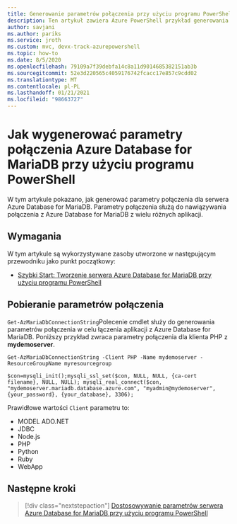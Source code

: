 ```yaml
---
title: Generowanie parametrów połączenia przy użyciu programu PowerShell — Azure Database for MariaDB
description: Ten artykuł zawiera Azure PowerShell przykład generowania parametrów połączenia w celu nawiązania połączenia z Azure Database for MariaDB.
author: savjani
ms.author: pariks
ms.service: jroth
ms.custom: mvc, devx-track-azurepowershell
ms.topic: how-to
ms.date: 8/5/2020
ms.openlocfilehash: 79109a7f39debfa14c8a11d9014685382151ab3b
ms.sourcegitcommit: 52e3d220565c4059176742fcacc17e857c9cdd02
ms.translationtype: MT
ms.contentlocale: pl-PL
ms.lasthandoff: 01/21/2021
ms.locfileid: "98663727"
---
```

# <a name="how-to-generate-an-azure-database-for-mariadb-connection-string-with-powershell"></a>Jak wygenerować parametry połączenia Azure Database for MariaDB przy użyciu programu PowerShell

W tym artykule pokazano, jak generować parametry połączenia dla serwera Azure Database for MariaDB. Parametry połączenia służą do nawiązywania połączenia z Azure Database for MariaDB z wielu różnych aplikacji.

## <a name="requirements"></a>Wymagania

W tym artykule są wykorzystywane zasoby utworzone w następującym przewodniku jako punkt początkowy:

* [Szybki Start: Tworzenie serwera Azure Database for MariaDB przy użyciu programu PowerShell](quickstart-create-mariadb-server-database-using-azure-powershell.md)

## <a name="get-the-connection-string"></a>Pobieranie parametrów połączenia

`Get-AzMariaDbConnectionString`Polecenie cmdlet służy do generowania parametrów połączenia w celu łączenia aplikacji z Azure Database for MariaDB. Poniższy przykład zwraca parametry połączenia dla klienta PHP z **mydemoserver**.

```azurepowershell-interactive
Get-AzMariaDbConnectionString -Client PHP -Name mydemoserver -ResourceGroupName myresourcegroup
```

```Output
$con=mysqli_init();mysqli_ssl_set($con, NULL, NULL, {ca-cert filename}, NULL, NULL); mysqli_real_connect($con, "mydemoserver.mariadb.database.azure.com", "myadmin@mydemoserver", {your_password}, {your_database}, 3306);
```

Prawidłowe wartości `Client` parametru to:

* MODEL ADO&#46;NET
* JDBC
* Node.js
* PHP
* Python
* Ruby
* WebApp

## <a name="next-steps"></a>Następne kroki

> [!div class="nextstepaction"]
> [Dostosowywanie parametrów serwera Azure Database for MariaDB przy użyciu programu PowerShell](howto-configure-server-parameters-using-powershell.md)
